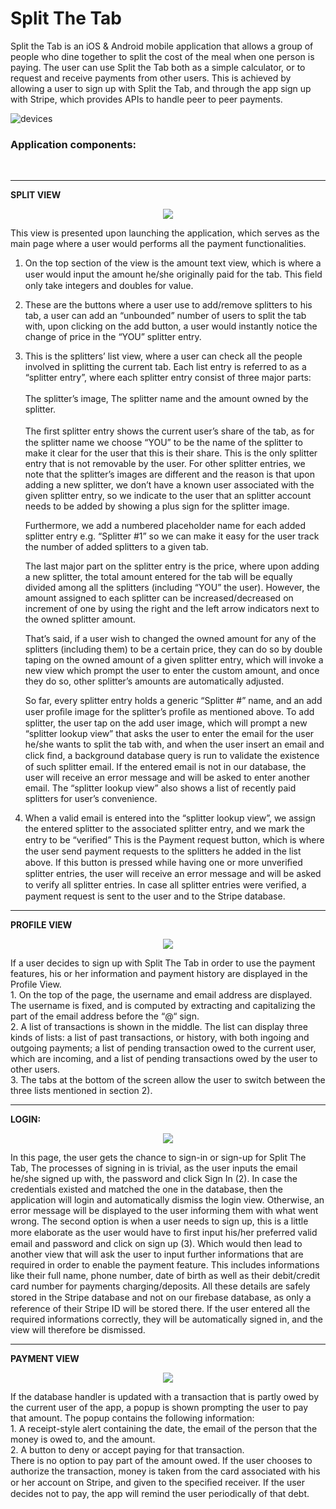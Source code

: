 # Split The Tab

Split the Tab is an iOS & Android mobile application that allows a group of people who dine together to split the cost of
the meal when one person is paying. The user can use Split the Tab both as a simple calculator, or to request and
receive payments from other users. This is achieved by allowing a user to sign up with Split the Tab, and through
the app sign up with Stripe, which provides APIs to handle peer to peer payments. 

![devices](https://i.imgur.com/BbDDg2u.png)

### Application components:
</br>

------

**SPLIT VIEW** <br/>
<p align="center">
    <img src="https://i.imgur.com/DjAI1f8m.png">
</p>
This view is presented upon launching the application, which serves as the main page where a user would performs all the payment functionalities.

1. On the top section of the view is the amount text view, which is where a user would input the amount he/she originally paid for the tab. This ﬁeld only take integers and doubles for value.

2. These are the buttons where a user use to add/remove splitters to his tab, a user can add an “unbounded” number of users to split the tab with, upon clicking on the add button, a user would instantly notice the change of price in the “YOU” splitter entry.

3. This is the splitters’ list view, where a user can check all the people involved in splitting the current tab. Each list entry is referred to as a “splitter entry”, where each splitter entry consist of three major parts:<br/><br/>
    The splitter’s image, The splitter name and the amount owned by the splitter.<br/><br/>
    The ﬁrst splitter entry shows the current user’s share of the tab, as for the splitter name we choose “YOU” to be the name of the splitter to make it clear for the user that this is their share. This is the only splitter entry that is not removable by the user. For other splitter entries, we note that the splitter’s images are different and the reason is that upon adding a new splitter, we don’t have a known user associated with the given splitter entry, so we indicate to the user that an splitter account needs to be added by showing a plus sign for the splitter image.

    Furthermore, we add a numbered placeholder name for each added splitter entry e.g. “Splitter #1” so we can make it easy for the user track the number of added splitters to a given tab.

    The last major part on the splitter entry is the price, where upon adding a new splitter, the total amount entered for the tab will be equally divided among all the splitters (including “YOU” the user). However, the amount assigned to each splitter can be increased/decreased on increment of one by using the right and the left arrow indicators next to the owned splitter amount.

    That’s said, if a user wish to changed the owned amount for any of the splitters (including them) to be a certain price, they can do so by double taping on the owned amount of a given splitter entry, which will invoke a new view which prompt the user to enter the custom amount, and once they do so, other splitter’s amounts are automatically adjusted.

    So far, every splitter entry holds a generic “Splitter #” name, and an add user proﬁle image for the splitter’s proﬁle as mentioned above. To add splitter, the user tap on the add user image, which will prompt a new “splitter lookup view” that asks the user to enter the email for the user he/she wants to split the tab with, and when the user insert an email and click ﬁnd, a background database query is run to validate the existence of such splitter email. If the entered email is not in our database, the user will receive an error message and will be asked to enter another email. The “splitter lookup view” also shows a list of recently paid splitters for user’s convenience.

4. When a valid email is entered into the “splitter lookup view”, we assign the entered splitter to the associated splitter entry, and we mark the entry to be “veriﬁed” This is the Payment request button, which is where the user send payment requests to the splitters he added in the list above. If this button is pressed while having one or more unveriﬁed splitter entries, the user will receive an error message and will be asked to verify all splitter entries.
In case all splitter entries were veriﬁed, a payment request is sent to the user and to the Stripe database.
------
**PROFILE VIEW**  <br/>
<p align="center">
    <img src="https://i.imgur.com/dnBif8Rm.png">
</p>
If a user decides to sign up with Split The Tab in order to use the payment
features, his or her information and payment history are displayed in the
Profile View.<br/>
1. On the top of the page, the username and email address are displayed.
The username is fixed, and is computed by extracting and capitalizing
the part of the email address before the “@“ sign.<br/>
2. A list of transactions is shown in the middle. The list can display three
kinds of lists: a list of past transactions, or history, with both ingoing and outgoing payments; a list of pending transaction owed to the current
user, which are incoming, and a list of pending transactions owed by
the user to other users.<br/>
3. The tabs at the bottom of the screen allow the user to switch between
the three lists mentioned in section 2). 

------

**LOGIN:** <br/>

<p align="center">
    <img src="https://i.imgur.com/mGyWFVlm.png">
</p>
In this page, the user gets the chance to sign-in or sign-up for Split The Tab, The processes of signing in is trivial, as the user inputs the email he/she signed up with, the password and click Sign In (2). In case the credentials existed and matched the one in the database, then the application will login and automatically dismiss the login view. Otherwise, an error message will be displayed to the user informing them with what went wrong.
The second option is when a user needs to sign up, this is a little more elaborate as the user would have to ﬁrst input his/her preferred valid email and password and click on sign up (3). Which would then lead to another view that will ask the user to input further informations that are required in order to enable the payment feature. This includes informations like their full name, phone number, date of birth as well as their debit/credit card number for payments charging/deposits. All these details are safely stored in the Stripe database and not on our ﬁrebase database, as only a reference of their Stripe ID will be stored there. If the user entered all the required informations correctly, they will be automatically signed in, and the view will therefore be dismissed.

------

**PAYMENT VIEW**  <br/>
<p align="center">
    <img src="https://i.imgur.com/bJCDQDIm.png">
</p>
If the database handler is updated with a transaction that is partly owed by the current user of the app, a popup is shown prompting the user to pay that amount. The popup contains the following information:
<br/>
1. A receipt-style alert containing the date, the email of the person that the money is owed to, and the amount.
<br/>
2. A button to deny or accept paying for that transaction.
<br/>
There is no option to pay part of the amount owed. If the user chooses to authorize the transaction, money is taken from the card associated with his or her account on Stripe, and given to the speciﬁed receiver. If the user decides not to pay, the app will remind the user periodically of that debt.

